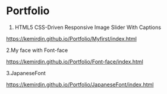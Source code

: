 # Portfolio


1. HTML5 CSS-Driven Responsive Image Slider With Captions

https://kemirdin.github.io/Portfolio/Myfirst/index.html

2.My face with Font-face 

https://kemirdin.github.io/Portfolio/Font-face/index.html

3.JapaneseFont 

https://kemirdin.github.io/Portfolio/JapaneseFont/index.html
